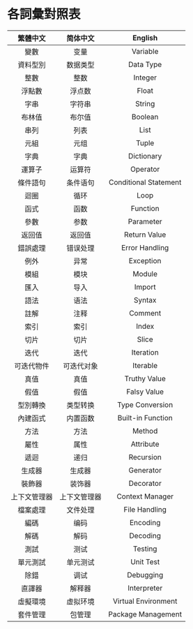 # 各詞彙對照表
| 繁體中文         | 简体中文         | English                  |
|:----------------:|:----------------:|:------------------------:|
| 變數             | 变量             | Variable                 |
| 資料型別         | 数据类型         | Data Type                |
| 整數             | 整数             | Integer                  |
| 浮點數           | 浮点数           | Float                    |
| 字串             | 字符串           | String                   |
| 布林值           | 布尔值           | Boolean                  |
| 串列             | 列表             | List                     |
| 元組             | 元组             | Tuple                    |
| 字典             | 字典             | Dictionary               |
| 運算子           | 运算符           | Operator                 |
| 條件語句         | 条件语句         | Conditional Statement    |
| 迴圈             | 循环             | Loop                     |
| 函式             | 函数             | Function                 |
| 參數             | 参数             | Parameter                |
| 返回值           | 返回值           | Return Value             |
| 錯誤處理         | 错误处理         | Error Handling           |
| 例外             | 异常             | Exception                |
| 模組             | 模块             | Module                   |
| 匯入             | 导入             | Import                   |
| 語法             | 语法             | Syntax                   |
| 註解             | 注释             | Comment                  |
| 索引             | 索引             | Index                    |
| 切片             | 切片             | Slice                    |
| 迭代             | 迭代             | Iteration                |
| 可迭代物件       | 可迭代对象       | Iterable                 |
| 真值             | 真值             | Truthy Value             |
| 假值             | 假值             | Falsy Value              |
| 型別轉換         | 类型转换         | Type Conversion          |
| 內建函式         | 内置函数         | Built-in Function        |
| 方法             | 方法             | Method                   |
| 屬性             | 属性             | Attribute                |
| 遞迴             | 递归             | Recursion                |
| 生成器           | 生成器           | Generator                |
| 裝飾器           | 装饰器           | Decorator                |
| 上下文管理器     | 上下文管理器     | Context Manager          |
| 檔案處理         | 文件处理         | File Handling            |
| 編碼             | 编码             | Encoding                 |
| 解碼             | 解码             | Decoding                 |
| 測試             | 测试             | Testing                  |
| 單元測試         | 单元测试         | Unit Test                |
| 除錯             | 调试             | Debugging                |
| 直譯器           | 解释器           | Interpreter              |
| 虛擬環境         | 虚拟环境         | Virtual Environment      |
| 套件管理         | 包管理           | Package Management       |
